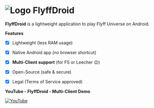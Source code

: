 # ![Logo](https://imguploader.de/images/2022/06/26/ic_launcher5acc11c4a97b1049.png) FlyffDroid
   
**FlyffDroid** is a lightweight application to play Flyff Universe on Android.  
   
   
**Features**  
   
- [x] Lightweight (less RAM usage)
- [X] Native Android app (no browser shortcut)
- [x] **Multi-Client support** (for FS or Leecher :wink:)
- [x] Open-Source (safe & secure)
- [x] Legal (Terms of Service approved)
   
   
**YouTube - FlyffDroid - Multi-Client Demo**  
   
[![YouTube](https://img.youtube.com/vi/bY8VQP32aOA/0.jpg)](https://www.youtube.com/watch?v=bY8VQP32aOA "FlyffDroid - Multi-Client Demo")
